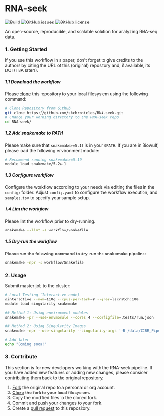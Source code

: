 # RNA-seek

![Build](https://github.com/skchronicles/RNA-seek/workflows/Tests/badge.svg)  [![GitHub issues](https://img.shields.io/github/issues/skchronicles/RNA-seek)](https://github.com/skchronicles/RNA-seek/issues)  [![GitHub license](https://img.shields.io/github/license/skchronicles/RNA-seek)](https://github.com/skchronicles/RNA-seek/blob/main/LICENSE)

An open-source, reproducible, and scalable solution for analyzing RNA-seq data.

### 1. Getting Started

If you use this workflow in a paper, don't forget to give credits to the authors by citing the URL of this (original) repository and, if available, its DOI (TBA later!).

##### 1.1 Download the workflow
Please [clone](https://help.github.com/en/articles/cloning-a-repository) this repository to your local filesystem using the following command:
```bash
# Clone Repository from Github
git clone https://github.com/skchronicles/RNA-seek.git
# Change your working directory to the RNA-seek repo
cd RNA-seek/
```
##### 1.2 Add snakemake to PATH
Please make sure that `snakemake>=5.19` is in your `$PATH`. If you are in Biowulf, please load the following environment module:
```bash
# Recommend running snakemake>=5.19
module load snakemake/5.24.1
```

##### 1.3 Configure workflow

Configure the workflow according to your needs via editing the files in the `config/` folder. Adjust `config.yaml` to configure the workflow execution, and `samples.tsv` to specify your sample setup.

##### 1.4 Lint the workflow

Please lint the workflow prior to dry-running.
```bash
snakemake --lint -s workflow/Snakefile
```
##### 1.5 Dry-run the workflow

Please run the following command to dry-run the snakemake pipeline:
```bash
snakemake -npr -s workflow/Snakefile
```

### 2. Usage

Submit master job to the cluster:
```bash
# Local Testing (Interactive node)
sinteractive --mem=110g --cpus-per-task=8 --gres=lscratch:100
module load singularity snakemake

## Method 1: Using environment modules
snakemake -pr --use-envmodule --cores 4 --configfile=.tests/run.json

## Method 2: Using Singularity Images
snakemake -npr --use-singularity --singularity-args '-B /data/CCBR_Pipeliner/db/PipeDB/,/lscratch' --cores 8 --configfile=.tests/run.json

# Add later
echo "Coming soon!"
```

### 3. Contribute

This section is for new developers working with the RNA-seek pipeline. If you have added new features or adding new changes, please consider contributing them back to the original repository:

1. [Fork](https://help.github.com/en/articles/fork-a-repo) the original repo to a personal or org account.
2. [Clone](https://help.github.com/en/articles/cloning-a-repository) the fork to your local filesystem.
3. Copy the modified files to the cloned fork.
4. Commit and push your changes to your fork.
5. Create a [pull request](https://help.github.com/en/articles/creating-a-pull-request) to this repository.

